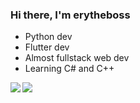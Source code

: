 ### Hi there, I'm erytheboss

- Python dev
- Flutter dev
- Almost fullstack web dev
- Learning C# and C++


<img align="left" src="https://github-readme-stats.vercel.app/api?username=erytheboss&count_private=true&include_all_commits=true&show_icons=true&hide_border=true&bg_color=0d1117&text_color=c9d1d9&title_color=50a6ff&icon_color=3572a5"/>

<img align="left" src="https://github-readme-stats.vercel.app/api/top-langs/?username=erytheboss&layout=compact&card_width=250&hide_border=true&bg_color=0d1117&text_color=c9d1d9&title_color=50a6ff&icon_color=3572a5"/>
